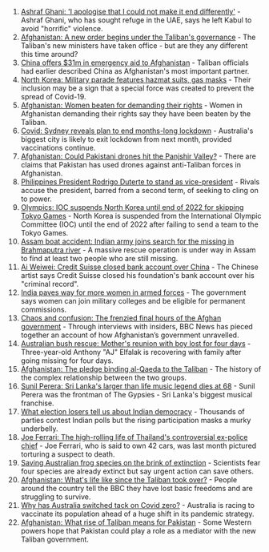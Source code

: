 1. [Ashraf Ghani: 'I apologise that I could not make it end differently'](https://www.bbc.co.uk/news/world-asia-58496410?at_medium=RSS&at_campaign=KARANGA) - Ashraf Ghani, who has sought refuge in the UAE, says he left Kabul to avoid "horrific" violence.
2. [Afghanistan: A new order begins under the Taliban's governance](https://www.bbc.co.uk/news/world-asia-58495112?at_medium=RSS&at_campaign=KARANGA) - The Taliban's new ministers have taken office - but are they any different this time around?
3. [China offers $31m in emergency aid to Afghanistan](https://www.bbc.co.uk/news/world-asia-china-58496867?at_medium=RSS&at_campaign=KARANGA) - Taliban officials had earlier described China as Afghanistan's most important partner.
4. [North Korea: Military parade features hazmat suits, gas masks](https://www.bbc.co.uk/news/world-asia-58497157?at_medium=RSS&at_campaign=KARANGA) - Their inclusion may be a sign that a special force was created to prevent the spread of Covid-19.
5. [Afghanistan: Women beaten for demanding their rights](https://www.bbc.co.uk/news/world-asia-58491747?at_medium=RSS&at_campaign=KARANGA) - Women in Afghanistan demanding their rights say they have been beaten by the Taliban.
6. [Covid: Sydney reveals plan to end months-long lockdown](https://www.bbc.co.uk/news/world-australia-58496667?at_medium=RSS&at_campaign=KARANGA) - Australia's biggest city is likely to exit lockdown from next month, provided vaccinations continue.
7. [Afghanistan: Could Pakistani drones hit the Panjshir Valley?](https://www.bbc.co.uk/news/58480299?at_medium=RSS&at_campaign=KARANGA) - There are claims that Pakistan has used drones against anti-Taliban forces in Afghanistan.
8. [Philippines President Rodrigo Duterte to stand as vice-president](https://www.bbc.co.uk/news/world-asia-58492921?at_medium=RSS&at_campaign=KARANGA) - Rivals accuse the president, barred from a second term, of seeking to cling on to power.
9. [Olympics: IOC suspends North Korea until end of 2022 for skipping Tokyo Games](https://www.bbc.co.uk/sport/olympics/58494953?at_medium=RSS&at_campaign=KARANGA) - North Korea is suspended from the International Olympic Committee (IOC) until the end of 2022 after failing to send a team to the Tokyo Games.
10. [Assam boat accident: Indian army joins search for the missing in Brahmaputra river](https://www.bbc.co.uk/news/world-asia-india-58484955?at_medium=RSS&at_campaign=KARANGA) - A massive rescue operation is under way in Assam to find at least two people who are still missing.
11. [Ai Weiwei: Credit Suisse closed bank account over China](https://www.bbc.co.uk/news/business-58484447?at_medium=RSS&at_campaign=KARANGA) - The Chinese artist says Credit Suisse closed his foundation's bank account over his "criminal record".
12. [India paves way for more women in armed forces](https://www.bbc.co.uk/news/world-asia-india-58486771?at_medium=RSS&at_campaign=KARANGA) - The government says women can join military colleges and be eligible for permanent commissions.
13. [Chaos and confusion: The frenzied final hours of the Afghan government](https://www.bbc.co.uk/news/world-asia-58477131?at_medium=RSS&at_campaign=KARANGA) - Through interviews with insiders, BBC News has pieced together an account of how Afghanistan’s government unravelled.
14. [Australian bush rescue: Mother's reunion with boy lost for four days](https://www.bbc.co.uk/news/world-australia-58472030?at_medium=RSS&at_campaign=KARANGA) - Three-year-old Anthony "AJ" Elfalak is recovering with family after going missing for four days.
15. [Afghanistan: The pledge binding al-Qaeda to the Taliban](https://www.bbc.co.uk/news/world-asia-58473574?at_medium=RSS&at_campaign=KARANGA) - The history of the complex relationship between the two groups.
16. [Sunil Perera: Sri Lanka's larger than life music legend dies at 68](https://www.bbc.co.uk/news/world-asia-58458764?at_medium=RSS&at_campaign=KARANGA) - Sunil Perera was the frontman of The Gypsies - Sri Lanka's biggest musical franchise.
17. [What election losers tell us about Indian democracy](https://www.bbc.co.uk/news/world-asia-india-58410173?at_medium=RSS&at_campaign=KARANGA) - Thousands of parties contest Indian polls but the rising participation masks a murky underbelly.
18. [Joe Ferrari: The high-rolling life of Thailand's controversial ex-police chief](https://www.bbc.co.uk/news/world-asia-58405215?at_medium=RSS&at_campaign=KARANGA) - Joe Ferrari, who is said to own 42 cars, was last month pictured torturing a suspect to death.
19. [Saving Australian frog species on the brink of extinction](https://www.bbc.co.uk/news/world-australia-58419552?at_medium=RSS&at_campaign=KARANGA) - Scientists fear four species are already extinct but say urgent action can save others.
20. [Afghanistan: What's life like since the Taliban took over?](https://www.bbc.co.uk/news/world-asia-58434735?at_medium=RSS&at_campaign=KARANGA) - People around the country tell the BBC they have lost basic freedoms and are struggling to survive.
21. [Why has Australia switched tack on Covid zero?](https://www.bbc.co.uk/news/world-australia-58406526?at_medium=RSS&at_campaign=KARANGA) - Australia is racing to vaccinate its population ahead of a huge shift in its pandemic strategy.
22. [Afghanistan: What rise of Taliban means for Pakistan](https://www.bbc.co.uk/news/world-asia-58443839?at_medium=RSS&at_campaign=KARANGA) - Some Western powers hope that Pakistan could play a role as a mediator with the new Taliban government.
